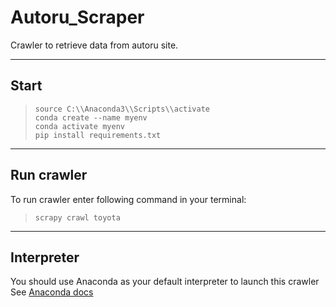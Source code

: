 # Autoru_Scraper
Crawler to retrieve data from autoru site.

---

## Start
> `source C:\\Anaconda3\\Scripts\\activate`<br>
> `conda create --name myenv`<br>
> `conda activate myenv`<br>
> `pip install requirements.txt`<br>

---

## Run crawler
To run crawler enter following command in your terminal:<br>
> `scrapy crawl toyota`

---

## Interpreter
You should use Anaconda as your default interpreter to launch this crawler<br>
See [Anaconda docs](https://docs.conda.io/projects/conda/en/latest/user-guide/tasks/manage-environments.html#activating-an-environment)
